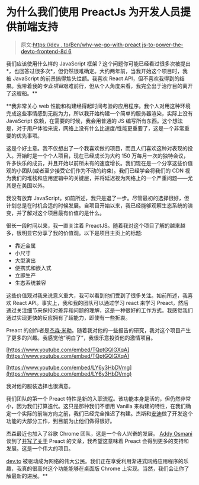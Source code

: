 # 为什么我们使用 PreactJs 为开发人员提供前端支持

> 原文:[https://dev . to/Ben/why-we-go-with-preact js-to-power-the-devto-frontend-8d 6](https://dev.to/ben/why-we-went-with-preactjs-to-power-the-devto-frontend-8d6)

我们应该使用什么样的 JavaScript 框架？这个问题你可能已经看过很多次被提出*，也回答过很多次*，但仍然很难确定。大约两年前，当我开始这个项目时，我被 JavaScript 的前景搞得焦头烂额。我喜欢 React API，但不喜欢我得到的结果。我带着我的*专业项目*艰难前行，但从个人角度来看，我完全出于治疗目的离开了这艘船。**

 **我非常关心 web 性能和构建经得起时间考验的应用程序。我个人对用这种环境完成这些事情感到无能为力，所以我开始构建一个简单的服务器渲染，实际上没有 JavaScript 依赖，在需要的时候，我会用普通的 JS 编写所有东西。这个想法是，对于用户体验来说，网络上没有什么比速度/性能更重要了，这是一个非常重要的优先事项。

这是个好主意。我不仅想出了一个我喜欢做的项目，而且人们喜欢这种对表现的投入。开始时是一个个人项目，现在已经成长为大约 150 万每月一次的独特会议，许多快乐的成员，并且开始以前所未有的速度增长。我们现在是一个分享这些价值观的小团队(或者至少接受它们作为不动的约束)。我们已经学会将我们的 CDN 视为我们的堆栈和应用逻辑中的关键层，并将延迟视为网络上的一个严重问题——尤其是在美国以外。

我没有放弃 JavaScript。如前所述，我只是退了一步。尽管最初的选择很好，但计划总是在时机合适的时候发展。自项目开始以来，我已经能够观察生态系统的演变，并了解对这个项目最有价值的是什么。

很长一段时间以来，我一直关注着 PreactJS。随着我对这个项目了解的越来越多，很明显它分享了我的价值观。以下是项目主页上的标题:

*   靠近金属
*   小尺寸
*   大型演出
*   便携式和嵌入式
*   立即生产
*   生态系统兼容

这些价值观对我来说意义重大，我可以看到他们受到了很多关注。如前所述，我喜欢 React API。事实上，我和我的团队可以通过学习 react 来学习 Preact，然后通过关注细节来保持对差异和问题的理解，这是一种很好的工作方式。我感觉我们通过实现更快的反应拥有了超能力，即使有一些折衷。

Preact 的创作者是[杰森·米勒](https://dev.to/_developit)。随着我对他的一些报告的研究，我对这个项目产生了更多的兴趣。我感觉他“明白了”，我很乐意投资他的激情项目。

[https://www.youtube.com/embed/TQptGQlGXqA](https://www.youtube.com/embed/TQptGQlGXqA)

[https://www.youtube.com/embed/LY6y3HbDVmg](https://www.youtube.com/embed/LY6y3HbDVmg)

我对他的服装选择也很满意。

我们团队的第一个 Preact 特性是新的入职流程。该功能本身是活的，但仍然非常小，因为我们打算迭代。这只是那种我们不想用 Vanilla 来构建的特性，在我们确定一个实际的前端方向之前，我们已经完全推迟了构建。杰斯和[安迪](https://dev.to/andy)做了开发这个功能的大部分工作，到目前为止他们做得很好。

杰森最近也加入了谷歌 Chrome 团队，这是一个令人兴奋的发展。 [Addy Osmani](https://dev.to/addyosmani) 谈到了[并写了关于](https://medium.com/dev-channel/treebo-a-react-and-preact-progressive-web-app-performance-case-study-5e4f450d5299) Preact 的文章，我希望这意味着 Preact 会得到更多的支持和发展。这是一个伟大的项目。

[dev.to](https://dev.to/) 被驱动成为网络的伟大公民。我们正在享受利用渐进式网络应用程序的乐趣，我真的很高兴这个功能能够在桌面版 Chrome 上实现。当然，我们会让你了解最新的进展。**